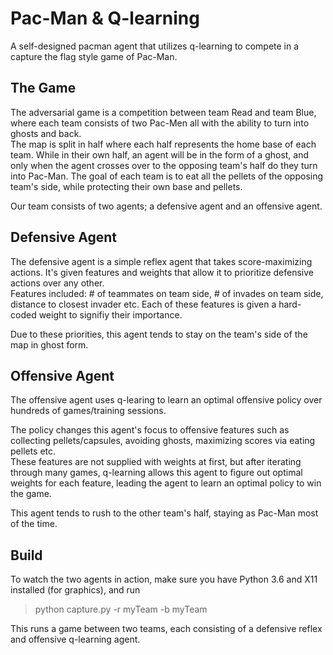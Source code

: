 # Pac-Man & Q-learning

A self-designed pacman agent that utilizes q-learning to compete in a capture the flag style game of Pac-Man.

The Game
--------

The adversarial game is a competition between team Read and team Blue, where each team consists of two Pac-Men all with the ability to turn into ghosts and back.  
The map is split in half where each half represents the home base of each team. While in their own half, an agent will be in the form of a ghost, and only when the agent crosses over to the opposing team's half do they turn into Pac-Man.
The goal of each team is to eat all the pellets of the opposing team's side, while protecting their own base and pellets.

Our team consists of two agents; a defensive agent and an offensive agent.

Defensive Agent
---------------

The defensive agent is a simple reflex agent that takes score-maximizing actions. It's given features and weights that allow it to prioritize defensive actions over any other.  
Features included: # of teammates on team side, # of invades on team side, distance to closest invader etc. Each of these features is given a hard-coded weight to signifiy their importance. 

Due to these priorities, this agent tends to stay on the team's side of the map in ghost form.

Offensive Agent
---------------

The offensive agent uses q-learing to learn an optimal offensive policy over hundreds of games/training sessions. 

The policy changes this agent's focus to offensive features such as collecting pellets/capsules, avoiding ghosts, maximizing scores via eating pellets etc.  
These features are not supplied with weights at first, but after iterating through many games, q-learning allows this agent to figure out optimal weights for each feature, leading the agent to learn an optimal policy to win the game.

This agent tends to rush to the other team's half, staying as Pac-Man most of the time.

Build
-----
To watch the two agents in action, make sure you have Python 3.6 and X11 installed (for graphics), and run
> python capture.py -r myTeam -b myTeam

This runs a game between two teams, each consisting of a defensive reflex and offensive q-learning agent.


